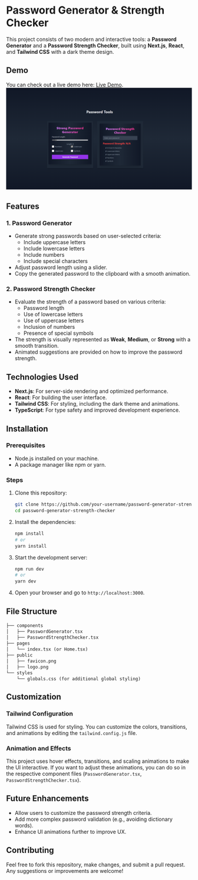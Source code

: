 # Password Generator & Strength Checker

This project consists of two modern and interactive tools: a **Password Generator** and a **Password Strength Checker**, built using **Next.js**, **React**, and **Tailwind CSS** with a dark theme design.

## Demo

You can check out a live demo here: [Live Demo](https://password-generator-zeta-mocha.vercel.app/).
![Password Tools Screenshot](my-app/public/demo.png)

## Features

### 1. Password Generator
- Generate strong passwords based on user-selected criteria:
  - Include uppercase letters
  - Include lowercase letters
  - Include numbers
  - Include special characters
- Adjust password length using a slider.
- Copy the generated password to the clipboard with a smooth animation.

### 2. Password Strength Checker
- Evaluate the strength of a password based on various criteria:
  - Password length
  - Use of lowercase letters
  - Use of uppercase letters
  - Inclusion of numbers
  - Presence of special symbols
- The strength is visually represented as **Weak**, **Medium**, or **Strong** with a smooth transition.
- Animated suggestions are provided on how to improve the password strength.

## Technologies Used
- **Next.js**: For server-side rendering and optimized performance.
- **React**: For building the user interface.
- **Tailwind CSS**: For styling, including the dark theme and animations.
- **TypeScript**: For type safety and improved development experience.

## Installation

### Prerequisites
- Node.js installed on your machine.
- A package manager like npm or yarn.

### Steps
1. Clone this repository:
   ```bash
   git clone https://github.com/your-username/password-generator-strength-checker.git
   cd password-generator-strength-checker
   ```

2. Install the dependencies:
   ```bash
   npm install
   # or
   yarn install
   ```

3. Start the development server:
   ```bash
   npm run dev
   # or
   yarn dev
   ```

4. Open your browser and go to `http://localhost:3000`.

## File Structure

```
├── components
│   ├── PasswordGenerator.tsx
│   ├── PasswordStrengthChecker.tsx
├── pages
│   └── index.tsx (or Home.tsx)
├── public
│   ├── favicon.png
│   ├── logo.png
└── styles
    └── globals.css (for additional global styling)
```

## Customization

### Tailwind Configuration
Tailwind CSS is used for styling. You can customize the colors, transitions, and animations by editing the `tailwind.config.js` file.

### Animation and Effects
This project uses hover effects, transitions, and scaling animations to make the UI interactive. If you want to adjust these animations, you can do so in the respective component files (`PasswordGenerator.tsx`, `PasswordStrengthChecker.tsx`).


## Future Enhancements
- Allow users to customize the password strength criteria.
- Add more complex password validation (e.g., avoiding dictionary words).
- Enhance UI animations further to improve UX.

## Contributing
Feel free to fork this repository, make changes, and submit a pull request. Any suggestions or improvements are welcome!

